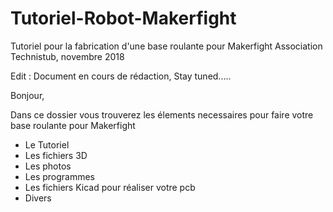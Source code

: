 # Tutoriel-Robot-Makerfight
Tutoriel pour la fabrication d'une base roulante pour Makerfight
Association Technistub, novembre 2018

Edit : Document en cours de rédaction, Stay tuned.....

Bonjour, 

Dans ce dossier vous trouverez les élements necessaires pour faire votre base roulante pour Makerfight
 - Le Tutoriel
 - Les fichiers 3D
 - Les photos
 - Les programmes
 - Les fichiers Kicad pour réaliser votre pcb
 - Divers
